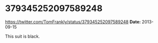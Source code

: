 # 379345252097589248
https://twitter.com/TomFrankly/status/379345252097589248
**Date:** 2013-09-15

This suit is black.
